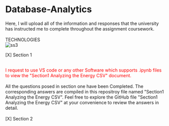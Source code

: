 # Database-Analytics
Here, I will upload all of the information and responses that the university has instructed me to complete throughout the assignment coursework. <br><br>
TECHNOLOGIES <br>
![ss3](https://github.com/azamazher/database-analytics/assets/95758504/20a34e42-3773-4845-992d-084e410347d5)

[X] Section 1<br><br>

<spam style="color: red;">I request to use VS code or any other Software which supports .ipynb files to view the "Section1 Analyzing the Energy CSV" document.</spam><br><br>
All the questions posed in section one have been Completed.  The corresponding answers are compiled in this repositroy file named "Section1 Analyzing the Energy CSV". Feel free to explore the GitHub file "Section1 Analyzing the Energy CSV" at your convenience to review the answers in detail. <br><br>
[X] Section 2<br><br>

